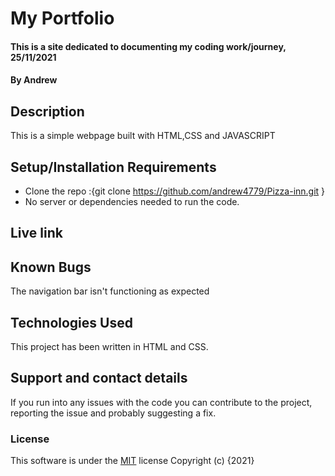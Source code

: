 # My Portfolio
#### This is a site dedicated to documenting my coding work/journey, 25/11/2021
#### By **Andrew**
## Description
This is a simple webpage built with HTML,CSS and JAVASCRIPT
## Setup/Installation Requirements
* Clone the repo :{git clone https://github.com/andrew4779/Pizza-inn.git }
* No server or dependencies needed to run the code.
## Live link

## Known Bugs
The navigation bar isn't functioning as expected
## Technologies Used
This project has been written in HTML and CSS.
## Support and contact details
If you run into any issues with the code you can contribute to the project, reporting the issue and probably suggesting a fix.
### License
This software is under the [MIT](LICENSE) license
Copyright (c) {2021} 
